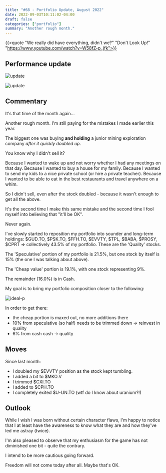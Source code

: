 ```yaml
---
title: "#68 - Portfolio Update, August 2022"
date: 2022-09-03T10:11:02-04:00
draft: false
categories: ["portfolio"]
summary: "Another rough month."
---
```


{{<quote "We really did have everything, didn't we?" 
        "Don't Look Up!" 
        "https://www.youtube.com/watch?v=W58fZ-p_jfk">}}

## Performance update

![update](/images/portfolio-update-202208.png)

![update](/images/portfolio-update-202208(2).png)

## Commentary

It's that time of the month again...

Another rough month. I'm still paying for the mistakes I made earlier this year.

The biggest one was buying **and holding** a junior mining exploration company _after it quickly doubled up_.

You know why I didn't sell it?

Because I wanted to wake up and not worry whether I had any meetings on that day. Because I wanted to buy a house for my family. Because I wanted to send my kids to a nice private school (or hire a private teacher). Because I wanted to be able to eat in the best restaurants and travel anywhere on a whim.

So I didn't sell, even after the stock doubled - because it wasn't enough to get all the above.

It's the second time I make this same mistake and the second time I fool myself into believing that "it'll be OK".

Never again.

I've slowly started to reposition my portfolio into sounder and long-term holdings: $GUD.TO, $PSK.TO, $FFH.TO, $EVVTY, $TPL, $BABA, $PROSY, $CPRT => collectively 43.5% of my portfolio. These are the 'Quality' stocks.

The 'Speculative' portion of my portfolio is 21.5%, but one stock by itself is 15% (the one I was talking about above).

The 'Cheap value' portion is 19.1%, with one stock representing 9%.

The remainder (16.0%) is in Cash.

My goal is to bring my portfolio composition closer to the following:

![ideal-p](/images/ideal-p.png)

In order to get there:

- the cheap portion is maxed out, no more additions there
- 10% from speculative (so half) needs to be trimmed down -> reinvest in quality
- 6% from cash cash -> quality


## Moves

Since last month:

- I doubled my $EVVTY position as the stock kept tumbling. 
- I added a bit to $MKO.V
- I trimmed $CXI.TO
- I added to $CPH.TO
- I completely exited $U-UN.TO (wtf do I know about uranium?!)


## Outlook

While I wish I was born without certain character flaws, I'm happy to notice that I at least have the awareness to know what they are and how they've led me astray (twice).

I'm also pleased to observe that my enthusiasm for the game has not diminished one bit - quite the contrary.

I intend to be more cautious going forward.

Freedom will not come today after all. Maybe that's OK.